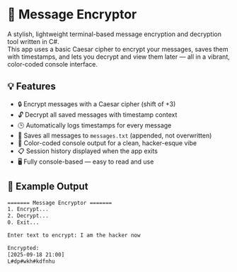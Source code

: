 # 🔐 Message Encryptor

A stylish, lightweight terminal-based message encryption and decryption tool written in C#.  
This app uses a basic Caesar cipher to encrypt your messages, saves them with timestamps, and lets you decrypt and view them later — all in a vibrant, color-coded console interface.

## 💡 Features

- 🔒 Encrypt messages with a Caesar cipher (shift of +3)
- 🔓 Decrypt all saved messages with timestamp context
- 🕒 Automatically logs timestamps for every message
- 💾 Saves all messages to `messages.txt` (appended, not overwritten)
- 🌈 Color-coded console output for a clean, hacker-esque vibe
- 📋 Session history displayed when the app exits
- 🖥️ Fully console-based — easy to read and use

## 🧪 Example Output

```txt
======= Message Encryptor =======
1. Encrypt...
2. Decrypt...
0. Exit...

Enter text to encrypt: I am the hacker now

Encrypted:
[2025-09-18 21:00]
L#dp#wkh#kdfnhu
